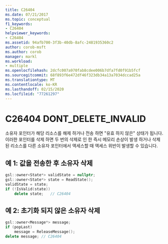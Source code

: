 ```yaml
---
title: C26404
ms.date: 07/21/2017
ms.topic: conceptual
f1_keywords:
- C26404
helpviewer_keywords:
- C26404
ms.assetid: 94afb700-3f3b-40db-8afc-2481935360c2
author: corob-msft
ms.author: corob
manager: markl
ms.workload:
- multiple
ms.openlocfilehash: 2dcfc007a970fab8cdee006b7dfa7fd0f91b5fcf
ms.sourcegitcommit: 68f893f6e472df46f323db34a13a7034dccad25a
ms.translationtype: MT
ms.contentlocale: ko-KR
ms.lasthandoff: 02/15/2020
ms.locfileid: "77261297"
---
```

# <a name="c26404--dont_delete_invalid"></a>C26404  DONT_DELETE_INVALID
소유자 포인터가 해당 리소스를 해제 하거나 전송 하면 "유효 하지 않은" 상태가 됩니다.
이러한 포인터를 삭제 하면 두 번의 삭제로 인 한 즉시 메모리 손상이 발생 하거나 삭제 된 리소스를 다른 소유자 포인터에서 액세스할 때 액세스 위반이 발생할 수 있습니다.

## <a name="example-1-deleting-an-owner-after-transferring-its-value"></a>예 1: 값을 전송한 후 소유자 삭제

```cpp
gsl::owner<State*> validState = nullptr;
gsl::owner<State*> state = ReadState();
validState = state;
if (!IsValid(state))
    delete state;   // C26404
```

## <a name="example-2-deleting-an-uninitialized-owner"></a>예 2: 초기화 되지 않은 소유자 삭제

```cpp
gsl::owner<Message*> message;
if (popLast)
    message = ReleaseMessage();
delete message; // C26404
```
